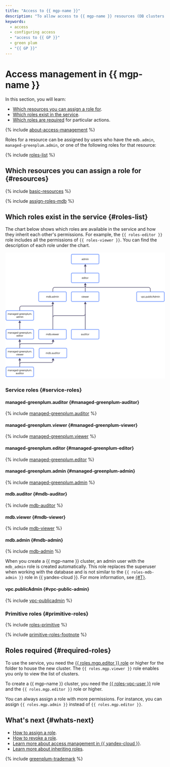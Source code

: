 ```yaml
---
title: "Access to {{ mgp-name }}"
description: "To allow access to {{ mgp-name }} resources (DB clusters and hosts, cluster backups, databases and their users), assign the user the appropriate roles for the folder, cloud, or organization containing these resources."
keywords:
  - access
  - configuring access
  - "access to {{ GP }}"
  - green plum
  - "{{ GP }}"
---
```


# Access management in {{ mgp-name }}


In this section, you will learn:

* [Which resources you can assign a role for](#resources).
* [Which roles exist in the service](#roles-list).
* [Which roles are required](#required-roles) for particular actions.

{% include [about-access-management](../../_includes/iam/about-access-management.md) %}

Roles for a resource can be assigned by users who have the `mdb.admin`, `managed-greenplum.admin`, or one of the following roles for that resource:

{% include [roles-list](../../_includes/iam/roles-list.md) %}

## Which resources you can assign a role for {#resources}

{% include [basic-resources](../../_includes/iam/basic-resources-for-access-control.md) %}

{% include [assign-roles-mdb](../../_includes/iam/assign-roles-mdb.md) %}

## Which roles exist in the service {#roles-list}

The chart below shows which roles are available in the service and how they inherit each other's permissions. For example, the `{{ roles-editor }}` role includes all the permissions of `{{ roles-viewer }}`. You can find the description of each role under the chart.

![image](../../_assets/mdb/roles-managed-greenplum.svg)

### Service roles {#service-roles}

#### managed-greenplum.auditor {#managed-greenplum-auditor}

{% include [managed-greenplum.auditor](../../_roles/managed-greenplum/auditor.md) %}

#### managed-greenplum.viewer {#managed-greenplum-viewer}

{% include [managed-greenplum.viewer](../../_roles/managed-greenplum/viewer.md) %}

#### managed-greenplum.editor {#managed-greenplum-editor}

{% include [managed-greenplum.editor](../../_roles/managed-greenplum/editor.md) %}

#### managed-greenplum.admin {#managed-greenplum-admin}

{% include [managed-greenplum.admin](../../_roles/managed-greenplum/admin.md) %}

#### mdb.auditor {#mdb-auditor}

{% include [mdb-auditor](../../_roles/mdb/auditor.md) %}

#### mdb.viewer {#mdb-viewer}

{% include [mdb-viewer](../../_roles/mdb/viewer.md) %}

#### mdb.admin {#mdb-admin}

{% include [mdb-admin](../../_roles/mdb/admin.md) %}

When you create a {{ mgp-name }} cluster, an admin user with the `mdb_admin` role is created automatically. This role replaces the superuser when working with the database and is not similar to the `{{ roles-mdb-admin }}` role in {{ yandex-cloud }}. For more information, see [{#T}](../concepts/cluster-users.md).

#### vpc.publicAdmin {#vpc-public-admin}

{% include [vpc-publicadmin](../../_roles/vpc/publicAdmin.md) %}


### Primitive roles {#primitive-roles}

{% include [roles-primitive](../../_includes/roles-primitive.md) %}

{% include [primitive-roles-footnote](../../_includes/primitive-roles-footnote.md) %}

## Roles required {#required-roles}

To use the service, you need the [{{ roles.mgp.editor }} role](../../iam/concepts/access-control/roles.md) or higher for the folder to house the new cluster. The `{{ roles.mgp.viewer }}` role enables you only to view the list of clusters.

To create a {{ mgp-name }} cluster, you need the [{{ roles-vpc-user }}](../../vpc/security/index.md#vpc-user) role and the `{{ roles.mgp.editor }}` role or higher.

You can always assign a role with more permissions. For instance, you can assign `{{ roles.mgp.admin }}` instead of `{{ roles.mgp.editor }}`.

## What's next {#whats-next}

* [How to assign a role](../../iam/operations/roles/grant.md).
* [How to revoke a role](../../iam/operations/roles/revoke.md).
* [Learn more about access management in {{ yandex-cloud }}](../../iam/concepts/access-control/index.md).
* [Learn more about inheriting roles](../../resource-manager/concepts/resources-hierarchy.md#access-rights-inheritance).


{% include [greenplum-trademark](../../_includes/mdb/mgp/trademark.md) %}
